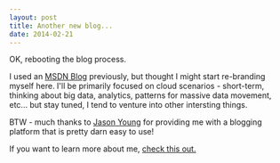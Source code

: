 ```yaml
---
layout: post
title: Another new blog...
date: 2014-02-21
---
```

OK, rebooting the blog process.

I used an [MSDN Blog](http://blogs.msdn.com/b/tonyguid) previously, but thought I might start re-branding myself here. I'll be primarily focused on cloud scenarios - short-term, thinking about big data, analytics, patterns for massive data movement, etc... but stay tuned, I tend to venture into other intersting things.

BTW - much thanks to [Jason Young](http://ytechie.com) for providing me with a blogging platform that is pretty darn easy to use!

If you want to learn more about me, [check this out.](../../../about/index.html)